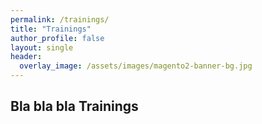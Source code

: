```yaml
---
permalink: /trainings/
title: "Trainings"
author_profile: false
layout: single
header:
  overlay_image: /assets/images/magento2-banner-bg.jpg
---
```


## Bla bla bla Trainings
